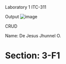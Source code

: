 Laboratory 1 ITC-311

Output
![image](https://github.com/Jhun260Sloth/ITC-311-ACTIVITY/assets/99332717/3323af57-9687-4de6-a9b7-40fe79a61818)

CRUD

Name: De Jesus Jhunnel O.
# Section: 3-F1
